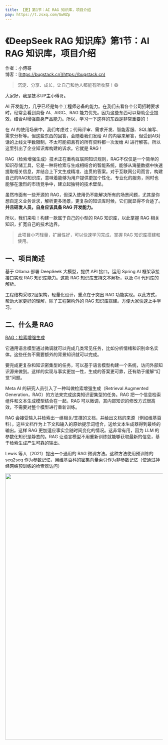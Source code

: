 ```yaml
---
title: 【更】第1节：AI RAG 知识库，项目介绍
pay: https://t.zsxq.com/GwNZp
---
```


# 《DeepSeek RAG 知识库》第1节：AI RAG 知识库，项目介绍

作者：小傅哥
<br/>博客：[https://bugstack.cn](https://bugstack.cn)

> 沉淀、分享、成长，让自己和他人都能有所收获！😄

大家好，我是技术UP主小傅哥。

AI 开发能力，几乎已经是每个工程师必备的能力。在我们去看各个公司招聘要求时，经常会看到具备 AI、AIGC、RAG 能力优先。因为这些东西可以帮助企业提效，结合AI增强自身产品能力。所以，学习一下这样的东西是非常重要的！

在 AI 的使用场景中，我们考虑过；代码评审、需求开发、智能客服、SQL编写、需求分析等。但这些东西的回答，会随着我们发给 AI 的内容来解答，但受到AI对话的上线文字数限制，不太可能把且有的所有资料都一次发给 AI 进行解答。所以这里引出了企业知识库构建的诉求。它就是 RAG！

RAG（检索增强生成）技术正在重构互联网知识规则，RAG不仅仅是一个简单的知识存储工具，它是一种将检索与生成相结合的智能系统，能够从海量数据中快速提取相关信息，并结合上下文生成精准、连贯的答案。对于互联网公司而言，构建自己的RAG知识库，意味着能够为用户提供更加个性化、专业化的服务，同时也能够在激烈的市场竞争中，建立起独特的技术壁垒。

虽然市面有一些开源的 RAG，但深入使用仍不能解决所有的场景问题，尤其是你想自定义业务诉求，解析更多场景，更复杂的知识库时候，它们就显得不合适了。**并且研发人员，自身应该具备 RAG 开发能力。**

所以，我们来啦！构建一款属于自己的小型的 RAG 知识库，以此掌握 RAG 相关知识，扩宽自己的技术边界。

> 此项目小巧轻量，扩展性好，可以快速学习完成，掌握 RAG 知识库搭建和使用。

## 一、项目简述

基于 Ollama 部署 DeepSeek 大模型，提供 API 接口。运用 Spring AI 框架承接接口实现 RAG 知识库能力。这款 RAG 知识库支持文本解析，以及 Git 代码库的解析。

工程结构采取2层架构，轻量化设计，重点在于突出 RAG 功能实现。以此方式，帮助大家更好的理解，除了工程架构外的 RAG 知识库搭建。方便大家快速上手学习。

## 二、什么是 RAG

[RAG：检索增强生成](https://www.promptingguide.ai/zh/techniques/rag)

它通用语言模型通过微调就可以完成几类常见任务，比如分析情绪和识别命名实体。这些任务不需要额外的背景知识就可以完成。

要完成更复杂和知识密集型的任务，可以基于语言模型构建一个系统，访问外部知识源来做到。这样的实现与事实更加一性，生成的答案更可靠，还有助于缓解“幻觉”问题。

Meta AI 的研究人员引入了一种叫做检索增强生成（Retrieval Augmented Generation，RAG）的方法来完成这类知识密集型的任务。RAG 把一个信息检索组件和文本生成模型结合在一起。RAG 可以微调，其内部知识的修改方式很高效，不需要对整个模型进行重新训练。

RAG 会接受输入并检索出一组相关/支撑的文档，并给出文档的来源（例如维基百科）。这些文档作为上下文和输入的原始提示词组合，送给文本生成器得到最终的输出。这样 RAG 更加适应事实会随时间变化的情况。这非常有用，因为 LLM 的参数化知识是静态的。RAG 让语言模型不用重新训练就能够获取最新的信息，基于检索生成产生可靠的输出。

Lewis 等人（2021）提出一个通用的 RAG 微调方法。这种方法使用预训练的 seq2seq 作为参数记忆，用维基百科的密集向量索引作为非参数记忆（使通过神经网络预训练的检索器访问）

<div align="center">
	<img src="https://bugstack.cn/images/article/project/ai-rag-knowledge/ai-rag-knowledge-1-01.png" width="850px"/>
</div>